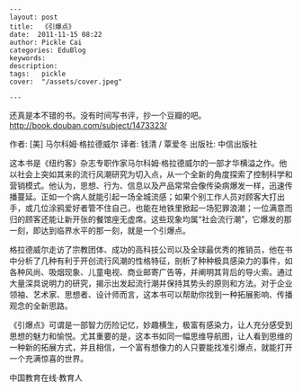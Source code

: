 
    ---
    layout: post  
    title:  《引爆点》  
    date:  2011-11-15 08:22  
    author: Pickle Cai  
    categories: EduBlog  
    keywords: 
    description:   
    tags:	pickle   
    cover:  "/assets/cover.jpeg"  

    ---  
    
 还真是本不错的书。没有时间写书评，抄一个豆瓣的吧。http://book.douban.com/subject/1473323/

作者: [美] 马尔科姆·格拉德威尔 译者: 钱清 / 覃爱冬 出版社: 中信出版社



这本书是《纽约客》杂志专职作家马尔科姆·格拉德威尔的一部才华横溢之作。他以社会上突如其来的流行风潮研究为切入点，从一个全新的角度探索了控制科学和营销模式。他认为，思想、行为、信息以及产品常常会像传染病爆发一样，迅速传播蔓延。正如一个病人就能引起一场全城流感；如果个别工作人员对顾客大打出手，或几位涂鸦爱好者管不住自己，也能在地铁里掀起一场犯罪浪潮；一位满意而归的顾客还能让新开张的餐馆座无虚席。这些现象均属“社会流行潮”，它爆发的那一刻，即达到临界水平的那一刻，就是一个引爆点。

格拉德威尔走访了宗教团体、成功的高科技公司以及全球最优秀的推销员，他在书中分析了几种有利于开创流行风潮的性格特征，剖析了种种极具感染力的事件，如各种风尚、吸烟现象、儿童电视、商业邮寄广告等，并阐明其背后的导火索。通过大量深具说明力的研究，揭示出发起流行潮并保持其势头的原则和方法。对于企业领袖、艺术家、思想者、设计师而言，这本书可以帮助你找到一种拓展影响、传播观念的全新思路。

《引爆点》可谓是一部智力历险记忆，妙趣横生，极富有感染力，让人充分感受到思想的魅力和愉悦。尤其重要的是，这本书如同一幅思维导航图，让人看到思维的一种新的拓展方式，并且相信，一个富有想像力的人只要能找准引爆点，就能打开一个充满惊喜的世界。　

				

		    
 中国教育在线·教育人

